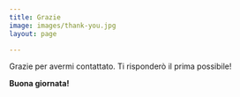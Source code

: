 ```yaml
---
title: Grazie
image: images/thank-you.jpg
layout: page

---
```

Grazie per avermi contattato. Ti risponderò il prima possibile!

**Buona giornata!**